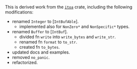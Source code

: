 This is derived work from the
[`itoa`](https://crates.io/crates/itoa/1.0.9) crate,
including the following modifications:

- renamed `Integer` to [`IntBufAble`].
  - implemented also for `NonZero*` and `NonSpecific*` types.
- renamed `Buffer` to [`IntBuf`].
	- divided fn `write` into `write_bytes` and `write_str`.
	- renamed fn `format` to `to_str`.
	- created fn `to_bytes`.
- updated docs and examples.
- removed `no_panic`.
- refactorized.
